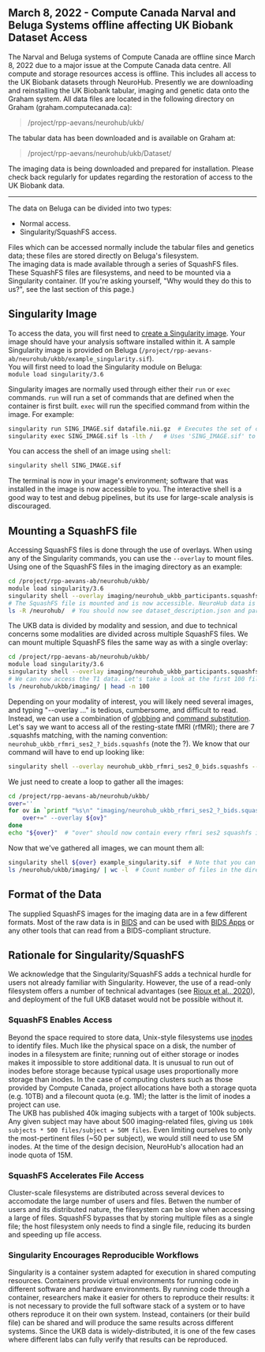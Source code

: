 ## March 8, 2022 - Compute Canada Narval and Beluga Systems offline affecting UK Biobank Dataset Access
The Narval and Beluga systems of Compute Canada are offline since March 8, 2022 due to a major issue at the Compute Canada data centre. All compute and storage resources access is offline. This includes all access to the UK Biobank datasets through NeuroHub.  Presently we are downloading and reinstalling the UK Biobank tabular, imaging and genetic data onto the Graham system.  All data files are located in the following directory on Graham (graham.computecanada.ca):
> /project/rpp-aevans/neurohub/ukb/

The tabular data has been downloaded and is available on Graham at:
> /project/rpp-aevans/neurohub/ukb/Dataset/

The imaging data is being downloaded and prepared for installation.  Please check back regularly for updates regarding the restoration of access to the UK Biobank data.

***


The data on Beluga can be divided into two types:  
* Normal access.  
* Singularity/SquashFS access.  
  
Files which can be accessed normally include the tabular files and genetics data; these files are stored directly on Beluga's filesystem.  
The imaging data is made available through a series of SquashFS files. These SquashFS files are filesystems, and need to be mounted via a Singularity container. (If you're asking yourself, "Why would they do this to us?", see the last section of this page.)  
  
## Singularity Image  
To access the data, you will first need to [create a Singularity image](https://sylabs.io/guides/3.0/user-guide/build_a_container.html). Your image should have your analysis software installed within it. A sample Singularity image is provided on Beluga (`/project/rpp-aevans-ab/neurohub/ukbb/example_singularity.sif`).  
You will first need to load the Singularity module on Beluga:  
`module load singularity/3.6`  

Singularity images are normally used through either their `run` or `exec` commands. `run` will run a set of commands that are defined when the container is first built. `exec` will run the specified command from within the image. For example:  
```bash
singularity run SING_IMAGE.sif datafile.nii.gz  # Executes the set of commands defined under 'run' for the image 'SING_IMAGE' on the input 'datafile.nii.gz'
singularity exec SING_IMAGE.sif ls -lth /  	# Uses 'SING_IMAGE.sif' to execute the command, 'ls -lth /'
```

You can access the shell of an image using `shell`:  
  
```bash
singularity shell SING_IMAGE.sif
```

The terminal is now in your image's environment; software that was installed in the image is now accessible to you. The interactive shell is a good way to test and debug pipelines, but its use for large-scale analysis is discouraged.

## Mounting a SquashFS file
Accessing SquashFS files is done through the use of overlays. When using any of the Singularity commands, you can use the `--overlay` to mount files. Using one of the SquashFS files in the imaging directory as an example:  
```bash
cd /project/rpp-aevans-ab/neurohub/ukbb/
module load singularity/3.6
singularity shell --overlay imaging/neurohub_ukbb_participants.squashfs example_singularity.sif
# The SquashFS file is mounted and is now accessible. NeuroHub data is kept in /neurohub/; and in this case
ls -R /neurohub/  # You should now see dataset_description.json and participants.tsv in /neurohub/ukbb/imaging/
```

The UKB data is divided by modality and session, and due to technical concerns some modalities are divided across multiple SquashFS files. We can mount multiple SquashFS files the same way as with a single overlay:  
```bash
cd /project/rpp-aevans-ab/neurohub/ukbb/
module load singularity/3.6
singularity shell --overlay imaging/neurohub_ukbb_participants.squashfs --overlay imaging/neurohub_ukbb_t1_ses2_0_bids.squashfs example_singularity.sif
# We can now access the T1 data. Let's take a look at the first 100 files:
ls /neurohub/ukbb/imaging/ | head -n 100
```

Depending on your modality of interest, you will likely need several images, and typing "--overlay ..." is tedious, cumbersome, and difficult to read. Instead, we can use a combination of [globbing](https://linuxhint.com/bash_globbing_tutorial/) and [command substitution](https://www.gnu.org/software/bash/manual/html_node/Command-Substitution.html). Let's say we want to access all of the resting-state fMRI (rfMRI); there are 7 .squashfs matching, with the naming convention: `neurohub_ukbb_rfmri_ses2_?_bids.squashfs` (note the ?). We know that our command will have to end up looking like:  
```bash
singularity shell --overlay neurohub_ukbb_rfmri_ses2_0_bids.squashfs --overlay neurohub_ukbb_rfmri_ses2_1_bids.squashfs (etc.)
```
We just need to create a loop to gather all the images:  
```bash
cd /project/rpp-aevans-ab/neurohub/ukbb/
over=''
for ov in `printf "%s\n" "imaging/neurohub_ukbb_rfmri_ses2_?_bids.squashfs"`; do
	over+=" --overlay ${ov}"
done
echo "${over}"  # "over" should now contain every rfmri ses2 squashfs image.
```
  
Now that we've gathered all images, we can mount them all:  
```bash
singularity shell ${over} example_singularity.sif  # Note that you can't use quotes around ${over}
ls /neurohub/ukbb/imaging/ | wc -l  # Count number of files in the directory
```

## Format of the Data
The supplied SquashFS images for the imaging data are in a few different formats. Most of the raw data is in [BIDS](https://bids-specification.readthedocs.io/en/stable/) and can be used with [BIDS Apps](http://bids-apps.neuroimaging.io/apps/) or any other tools that can read from a BIDS-compliant structure.

## Rationale for Singularity/SquashFS  
We acknowledge that the Singularity/SquashFS adds a technical hurdle for users not already familiar with Singularity. However, the use of a read-only filesystem offers a number of technical advantages (see [Rioux et al., 2020](https://dl.acm.org/doi/10.1145/3311790.3401776)), and deployment of the full UKB dataset would not be possible without it.  
### SquashFS Enables Access
Beyond the space required to store data, Unix-style filesystems use [inodes](https://en.wikipedia.org/wiki/Inode) to identify files. Much like the physical space on a disk, the number of inodes in a filesystem are finite; running out of either storage or inodes makes it impossible to store additional data. It is unusual to run out of inodes before storage because typical usage uses proportionally more storage than inodes. In the case of computing clusters such as those provided by Compute Canada, project allocations have both a storage quota (e.g. 10TB) and a filecount quota (e.g. 1M); the latter is the limit of inodes a project can use.  
The UKB has published 40k imaging subjects with a target of 100k subjects. Any given subject may have about 500 imaging-related files, giving us `100k subjects * 500 files/subject = 50M files`. Even limiting ourselves to only the most-pertinent files (~50 per subject), we would still need to use 5M inodes. At the time of the design decision, NeuroHub's allocation had an inode quota of 15M.  
### SquashFS Accelerates File Access
Cluster-scale filesystems are distributed across several devices to accomodate the large number of users and files. Betwen the number of users and its distributed nature, the filesystem can be slow when accessing a large of files. SquashFS bypasses that by storing multiple files as a single file; the host filesystem only needs to find a single file, reducing its burden and speeding up file access.  
### Singularity Encourages Reproducible Workflows  
Singularity is a container system adapted for execution in shared computing resources. Containers provide virtual environments for running code in different software and hardware environments. By running code through a container, researchers make it easier for others to reproduce their results: it is not necessary to provide the full software stack of a system or to have others reproduce it on their own system. Instead, containers (or their build file) can be shared and will produce the same results across different systems. Since the UKB data is widely-distributed, it is one of the few cases where different labs can fully verify that results can be reproduced.
